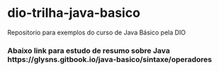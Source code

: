# dio-trilha-java-basico
Repositorio para exemplos do curso de Java Básico pela DIO
<h3>Abaixo link para estudo de resumo  sobre Java https://glysns.gitbook.io/java-basico/sintaxe/operadores</h3>
